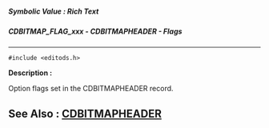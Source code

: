 ##### Symbolic Value : Rich Text
##### CDBITMAP_FLAG_xxx - CDBITMAPHEADER - Flags
---
```
#include <editods.h>
```
**Description :**

Option flags set in the CDBITMAPHEADER record.

**See Also :**
[CDBITMAPHEADER](/domino-c-api-docs/reference/Data/CDBITMAPHEADER)
---

